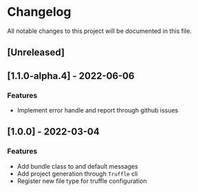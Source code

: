 # Changelog

All notable changes to this project will be documented in this file.

## [Unreleased]
## [1.1.0-alpha.4] - 2022-06-06

### Features

- Implement error handle and report through github issues

## [1.0.0] - 2022-03-04

### Features

- Add bundle class to and default messages
- Add project generation through `Truffle` cli
- Register new file type for truffle configuration

<!-- generated by git-cliff -->
